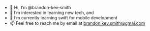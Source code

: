 - 👋 Hi, I’m @brandon-kev-smith
- 👀 I’m interested in learning new tech, and 
- 🌱 I’m currently learning swift for mobile development
- 📫 Feel free to reach me by email at brandon.kev.smith@gmai.com 

<!---
brandon-kev-smith/brandon-kev-smith is a ✨ special ✨ repository because its `README.md` (this file) appears on your GitHub profile.
You can click the Preview link to take a look at your changes.
--->
